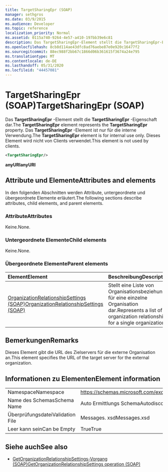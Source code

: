```yaml
---
title: TargetSharingEpr (SOAP)
manager: sethgros
ms.date: 03/9/2015
ms.audience: Developer
ms.topic: reference
localization_priority: Normal
ms.assetid: 0115a740-9264-4e57-a410-197bb39e6c81
description: Das TargetSharingEpr-Element stellt die TargetSharingEpr-Eigenschaft dar. Das TargetSharingEpr-Element ist nur für die interne Verwendung.
ms.openlocfilehash: 8cb8d114ae43dfc8ad76aebe87e0e920c16477f2
ms.sourcegitcommit: 88ec988f2bb67c1866d06b361615f3674a24e795
ms.translationtype: MT
ms.contentlocale: de-DE
ms.lasthandoff: 05/31/2020
ms.locfileid: "44457081"
---
```

# <a name="targetsharingepr-soap"></a><span data-ttu-id="f9e13-104">TargetSharingEpr (SOAP)</span><span class="sxs-lookup"><span data-stu-id="f9e13-104">TargetSharingEpr (SOAP)</span></span>
 
<span data-ttu-id="f9e13-105">Das **TargetSharingEpr** -Element stellt die **TargetSharingEpr** -Eigenschaft dar.</span><span class="sxs-lookup"><span data-stu-id="f9e13-105">The **TargetSharingEpr** element represents the **TargetSharingEpr** property.</span></span> <span data-ttu-id="f9e13-106">Das **TargetSharingEpr** -Element ist nur für die interne Verwendung.</span><span class="sxs-lookup"><span data-stu-id="f9e13-106">The **TargetSharingEpr** element is for internal use only.</span></span> <span data-ttu-id="f9e13-107">Dieses Element wird nicht von Clients verwendet.</span><span class="sxs-lookup"><span data-stu-id="f9e13-107">This element is not used by clients.</span></span> 
  
```XML
<TargetSharingEpr/>
```

<span data-ttu-id="f9e13-108">**anyURI**</span><span class="sxs-lookup"><span data-stu-id="f9e13-108">**anyURI**</span></span>

## <a name="attributes-and-elements"></a><span data-ttu-id="f9e13-109">Attribute und Elemente</span><span class="sxs-lookup"><span data-stu-id="f9e13-109">Attributes and elements</span></span>

<span data-ttu-id="f9e13-110">In den folgenden Abschnitten werden Attribute, untergeordnete und übergeordnete Elemente erläutert.</span><span class="sxs-lookup"><span data-stu-id="f9e13-110">The following sections describe attributes, child elements, and parent elements.</span></span>
  
### <a name="attributes"></a><span data-ttu-id="f9e13-111">Attribute</span><span class="sxs-lookup"><span data-stu-id="f9e13-111">Attributes</span></span>

<span data-ttu-id="f9e13-112">Keine.</span><span class="sxs-lookup"><span data-stu-id="f9e13-112">None.</span></span>
  
### <a name="child-elements"></a><span data-ttu-id="f9e13-113">Untergeordnete Elemente</span><span class="sxs-lookup"><span data-stu-id="f9e13-113">Child elements</span></span>

<span data-ttu-id="f9e13-114">Keine.</span><span class="sxs-lookup"><span data-stu-id="f9e13-114">None.</span></span>
  
### <a name="parent-elements"></a><span data-ttu-id="f9e13-115">Übergeordnete Elemente</span><span class="sxs-lookup"><span data-stu-id="f9e13-115">Parent elements</span></span>

|<span data-ttu-id="f9e13-116">**Element**</span><span class="sxs-lookup"><span data-stu-id="f9e13-116">**Element**</span></span>|<span data-ttu-id="f9e13-117">**Beschreibung**</span><span class="sxs-lookup"><span data-stu-id="f9e13-117">**Description**</span></span>|
|:-----|:-----|
|[<span data-ttu-id="f9e13-118">OrganizationRelationshipSettings (SOAP)</span><span class="sxs-lookup"><span data-stu-id="f9e13-118">OrganizationRelationshipSettings (SOAP)</span></span>](organizationrelationshipsettings-soap.md) <br/> |<span data-ttu-id="f9e13-119">Stellt eine Liste von Organisationsbeziehungen für eine einzelne Organisation dar.</span><span class="sxs-lookup"><span data-stu-id="f9e13-119">Represents a list of organization relationships for a single organization.</span></span>  <br/> |
   
## <a name="remarks"></a><span data-ttu-id="f9e13-120">Bemerkungen</span><span class="sxs-lookup"><span data-stu-id="f9e13-120">Remarks</span></span>

<span data-ttu-id="f9e13-121">Dieses Element gibt die URL des Zielservers für die externe Organisation an.</span><span class="sxs-lookup"><span data-stu-id="f9e13-121">This element specifies the URL of the target server for the external organization.</span></span> 
  
## <a name="element-information"></a><span data-ttu-id="f9e13-122">Informationen zu Elementen</span><span class="sxs-lookup"><span data-stu-id="f9e13-122">Element information</span></span>

|||
|:-----|:-----|
|<span data-ttu-id="f9e13-123">Namespace</span><span class="sxs-lookup"><span data-stu-id="f9e13-123">Namespace</span></span>  <br/> |https://schemas.microsoft.com/exchange/2010/Autodiscover  <br/> |
|<span data-ttu-id="f9e13-124">Name des Schemas</span><span class="sxs-lookup"><span data-stu-id="f9e13-124">Schema Name</span></span>  <br/> |<span data-ttu-id="f9e13-125">Auto Ermittlungs Schema</span><span class="sxs-lookup"><span data-stu-id="f9e13-125">Autodiscover schema</span></span>  <br/> |
|<span data-ttu-id="f9e13-126">Überprüfungsdatei</span><span class="sxs-lookup"><span data-stu-id="f9e13-126">Validation File</span></span>  <br/> |<span data-ttu-id="f9e13-127">Messages. xsd</span><span class="sxs-lookup"><span data-stu-id="f9e13-127">Messages.xsd</span></span>  <br/> |
|<span data-ttu-id="f9e13-128">Leer kann sein</span><span class="sxs-lookup"><span data-stu-id="f9e13-128">Can be Empty</span></span>  <br/> |<span data-ttu-id="f9e13-129">True</span><span class="sxs-lookup"><span data-stu-id="f9e13-129">True</span></span>  <br/> |
   
## <a name="see-also"></a><span data-ttu-id="f9e13-130">Siehe auch</span><span class="sxs-lookup"><span data-stu-id="f9e13-130">See also</span></span>

- [<span data-ttu-id="f9e13-131">GetOrganizationRelationshipSettings-Vorgang (SOAP)</span><span class="sxs-lookup"><span data-stu-id="f9e13-131">GetOrganizationRelationshipSettings operation (SOAP)</span></span>](getorganizationrelationshipsettings-operation-soap.md)

